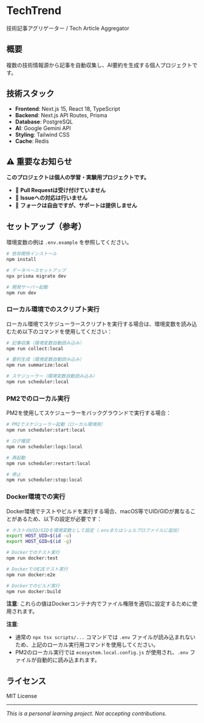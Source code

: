 # TechTrend

技術記事アグリゲーター / Tech Article Aggregator

## 概要

複数の技術情報源から記事を自動収集し、AI要約を生成する個人プロジェクトです。

## 技術スタック

- **Frontend**: Next.js 15, React 18, TypeScript
- **Backend**: Next.js API Routes, Prisma
- **Database**: PostgreSQL
- **AI**: Google Gemini API
- **Styling**: Tailwind CSS
- **Cache**: Redis

## ⚠️ 重要なお知らせ

**このプロジェクトは個人の学習・実験用プロジェクトです。**

- 🚫 **Pull Requestは受け付けていません**
- 🚫 **Issueへの対応は行いません**
- 🚫 **フォークは自由ですが、サポートは提供しません**

## セットアップ（参考）

環境変数の例は `.env.example` を参照してください。

```bash
# 依存関係インストール
npm install

# データベースセットアップ
npx prisma migrate dev

# 開発サーバー起動
npm run dev
```

### ローカル環境でのスクリプト実行

ローカル環境でスケジューラースクリプトを実行する場合は、環境変数を読み込むため以下のコマンドを使用してください：

```bash
# 記事収集（環境変数自動読み込み）
npm run collect:local

# 要約生成（環境変数自動読み込み）
npm run summarize:local

# スケジューラー（環境変数自動読み込み）
npm run scheduler:local
```

### PM2でのローカル実行

PM2を使用してスケジューラーをバックグラウンドで実行する場合：

```bash
# PM2でスケジューラー起動（ローカル環境用）
npm run scheduler:start:local

# ログ確認
npm run scheduler:logs:local

# 再起動
npm run scheduler:restart:local

# 停止
npm run scheduler:stop:local
```

### Docker環境での実行

Docker環境でテストやビルドを実行する場合、macOS等でUID/GIDが異なることがあるため、以下の設定が必要です：

```bash
# ホストのUID/GIDを環境変数として設定（.envまたはシェルプロファイルに追加）
export HOST_UID=$(id -u)
export HOST_GID=$(id -g)

# Dockerでのテスト実行
npm run docker:test

# DockerでのE2Eテスト実行
npm run docker:e2e

# Dockerでのビルド実行
npm run docker:build
```

**注意**: これらの値はDockerコンテナ内でファイル権限を適切に設定するために使用されます。

**注意**:
- 通常の `npx tsx scripts/...` コマンドでは `.env` ファイルが読み込まれないため、上記のローカル実行用コマンドを使用してください。
- PM2のローカル実行では `ecosystem.local.config.js` が使用され、`.env` ファイルが自動的に読み込まれます。

## ライセンス

MIT License

---

*This is a personal learning project. Not accepting contributions.*

